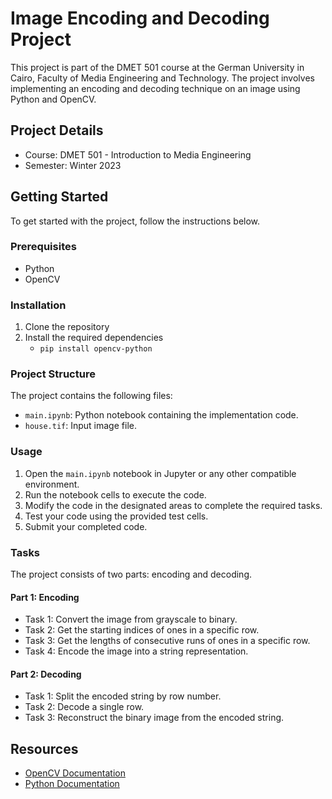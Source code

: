 # Image Encoding and Decoding Project

This project is part of the DMET 501 course at the German University in Cairo, Faculty of Media Engineering and Technology. The project involves implementing an encoding and decoding technique on an image using Python and OpenCV.

## Project Details

- Course: DMET 501 - Introduction to Media Engineering
- Semester: Winter 2023

## Getting Started

To get started with the project, follow the instructions below.

### Prerequisites

- Python 
- OpenCV

### Installation

1. Clone the repository
2. Install the required dependencies
    * `pip install opencv-python`

### Project Structure

The project contains the following files:

- `main.ipynb`: Python notebook containing the implementation code.
- `house.tif`: Input image file.

### Usage

1. Open the `main.ipynb` notebook in Jupyter or any other compatible environment.
2. Run the notebook cells to execute the code.
3. Modify the code in the designated areas to complete the required tasks.
4. Test your code using the provided test cells.
5. Submit your completed code.

### Tasks

The project consists of two parts: encoding and decoding.

#### Part 1: Encoding

- Task 1: Convert the image from grayscale to binary.
- Task 2: Get the starting indices of ones in a specific row.
- Task 3: Get the lengths of consecutive runs of ones in a specific row.
- Task 4: Encode the image into a string representation.

#### Part 2: Decoding

- Task 1: Split the encoded string by row number.
- Task 2: Decode a single row.
- Task 3: Reconstruct the binary image from the encoded string.

## Resources

- [OpenCV Documentation](https://docs.opencv.org/)
- [Python Documentation](https://docs.python.org/)